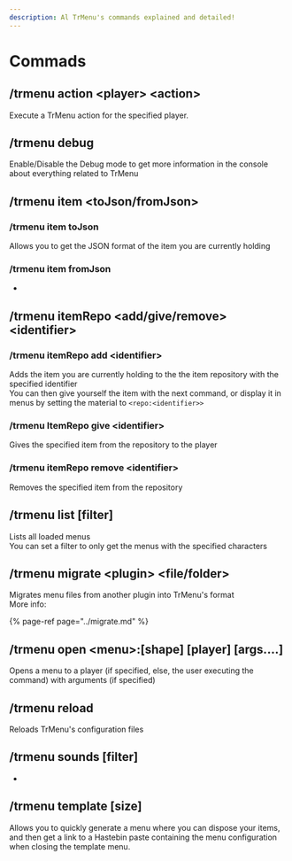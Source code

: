 ```yaml
---
description: Al TrMenu's commands explained and detailed!
---
```


# Commads

## /trmenu action &lt;player&gt; &lt;action&gt;

Execute a TrMenu action for the specified player.

## /trmenu debug

Enable/Disable the Debug mode to get more information in the console about everything related to TrMenu

## /trmenu item &lt;toJson/fromJson&gt;

### /trmenu item toJson

Allows you to get the JSON format of the item you are currently holding

### /trmenu item fromJson

-

## /trmenu itemRepo &lt;add/give/remove&gt; &lt;identifier&gt;

### /trmenu itemRepo add &lt;identifier&gt;

Adds the item you are currently holding to the the item repository with the specified identifier  
You can then give yourself the item with the next command, or display it in menus by setting the material to `<repo:<identifier>>`

### /trmenu ItemRepo give &lt;identifier&gt;

Gives the specified item from the repository to the player

### /trmenu itemRepo remove &lt;identifier&gt;

Removes the specified item from the repository

## /trmenu list \[filter\]

Lists all loaded menus  
You can set a filter to only get the menus with the specified characters

## /trmenu migrate &lt;plugin&gt; &lt;file/folder&gt;

Migrates menu files from another plugin into TrMenu's format  
More info:

{% page-ref page="../migrate.md" %}

## /trmenu open &lt;menu&gt;:\[shape\] \[player\] \[args....\]

Opens a menu to a player \(if specified, else, the user executing the command\) with arguments \(if specified\)

## /trmenu reload

Reloads TrMenu's configuration files

## /trmenu sounds \[filter\]

-

## /trmenu template \[size\]

Allows you to quickly generate a menu where you can dispose your items, and then get a link to a Hastebin paste containing the menu configuration when closing the template menu.

